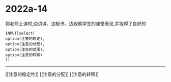 # 2022a-14
郭老师上课时,边讲课、边板书、边观察学生的课堂表现,并取得了良好的
```meta-bind
INPUT[select(
option(注意的稳定),
option(注意的分配),
option(注意的范围),
option(注意的转移)
)]
```

---

[[注意的稳定性]]
[[注意的分配]]
[[注意的转移]]
